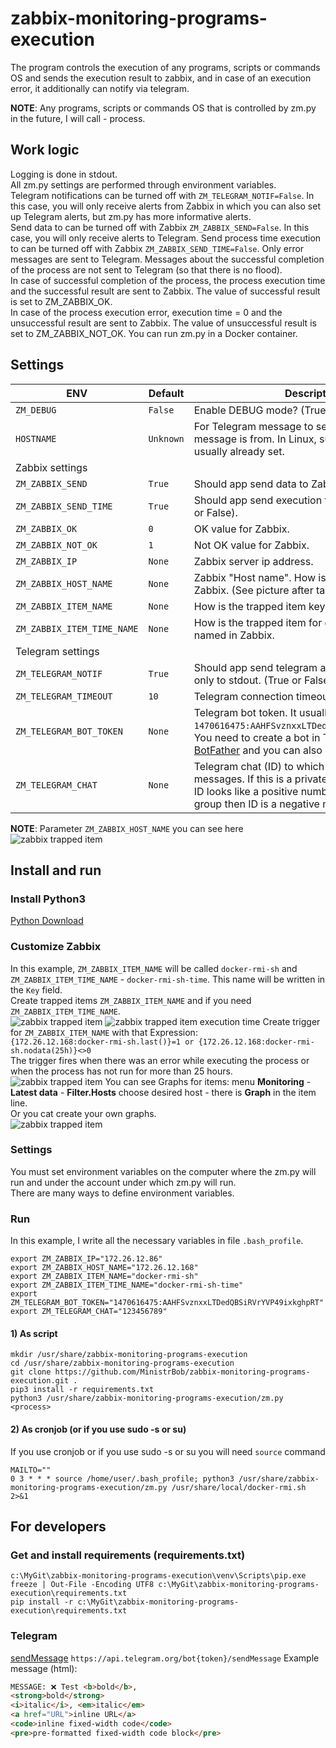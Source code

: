 # zabbix-monitoring-programs-execution
The program controls the execution of any programs, scripts or commands OS and sends the execution result to zabbix, and in case of an execution error, it additionally can notify via telegram.  

**NOTE**: Any programs, scripts or commands OS that is controlled by zm.py in the future, I will call - process.  

## Work logic
Logging is done in stdout.  
All zm.py settings are performed through environment variables.  
Telegram notifications can be turned off with `ZM_TELEGRAM_NOTIF=False`. In this case, you will only receive alerts from Zabbix in which you can also set up Telegram alerts, but zm.py has more informative alerts.  
Send data to can be turned off with Zabbix `ZM_ZABBIX_SEND=False`. In this case, you will only receive alerts to Telegram.
Send process time execution to can be turned off with Zabbix `ZM_ZABBIX_SEND_TIME=False`.
Only error messages are sent to Telegram. Messages about the successful completion of the process are not sent to Telegram (so that there is no flood).  
In case of successful completion of the process, the process execution time and the successful result are sent to Zabbix. The value of successful result is set to ZM_ZABBIX_OK.    
In case of the process execution error, execution time = 0 and the unsuccessful result are sent to Zabbix. The value of unsuccessful result is set to ZM_ZABBIX_NOT_OK.
You can run zm.py in a Docker container.

## Settings
| ENV | Default | Description                                                                                                                                                                                                             |
|----------|------|-------------------------------------------------------------------------------------------------------------------------------------------------------------------------------------------------------------------------|
| `ZM_DEBUG` | `False` | Enable DEBUG mode? (True or False).                                                                                                                                                                                     |
| `HOSTNAME` | `Unknown` | For Telegram message to see which host this message is from. In Linux, such a variable is usually already set.                                                                                                          |
| Zabbix settings |||
| `ZM_ZABBIX_SEND` | `True` | Should app send data to Zabbix? (True or False).                                                                                                                                                                        |
| `ZM_ZABBIX_SEND_TIME` | `True` | Should app send execution time to Zabbix? (True or False).                                                                                                                                                              |
| `ZM_ZABBIX_OK` | `0` | OK value for Zabbix.                                                                                                                                                                                                    |
| `ZM_ZABBIX_NOT_OK` | `1` | Not OK value for Zabbix.                                                                                                                                                                                                |
| `ZM_ZABBIX_IP` | `None` | Zabbix server ip address.                                                                                                                                                                                               |
| `ZM_ZABBIX_HOST_NAME` | `None` | Zabbix "Host name". How is the host named in Zabbix. (See picture after table).                                                                                                                                         |
| `ZM_ZABBIX_ITEM_NAME` | `None` | How is the trapped item key named in Zabbix.                                                                                                                                                                            |
| `ZM_ZABBIX_ITEM_TIME_NAME` | `None` | How is the trapped item for execution time key named in Zabbix.                                                                                                                                                         |
| Telegram settings |||
| `ZM_TELEGRAM_NOTIF` | `True` | Should app send telegram alerts? or log messages only to stdout. (True or False).                                                                                                                                       |
| `ZM_TELEGRAM_TIMEOUT` | `10` | Telegram connection timeout.                                                                                                                                                                                            |
| `ZM_TELEGRAM_BOT_TOKEN` | `None` | Telegram bot token. It usually looks like this `1470616475:AAHFSvznxxLTDedQBSiRVrYVP49ixkghpRT`. You need to create a bot in Telegram using [BotFather](https://t.me/BotFather) and you can also get a bot token there. |
| `ZM_TELEGRAM_CHAT` | `None` | Telegram chat (ID) to which the bot will send messages. If this is a private chat, then usually the ID looks like a positive number. If it is a channel or group then ID is a negative number.                          |

**NOTE**: Parameter `ZM_ZABBIX_HOST_NAME` you can see here  
![zabbix trapped item](https://github.com/MinistrBob/zabbix-monitoring-programs-execution/blob/main/static/zabbix-host-name.png?raw=true)

## Install and run
### Install Python3
[Python Download](https://www.python.org/downloads/)
### Customize Zabbix
In this example, `ZM_ZABBIX_ITEM_NAME` will be called `docker-rmi-sh` and `ZM_ZABBIX_ITEM_TIME_NAME` - `docker-rmi-sh-time`. This name will be written in the `Key` field.  
Create trapped items `ZM_ZABBIX_ITEM_NAME` and if you need `ZM_ZABBIX_ITEM_TIME_NAME`.  
![zabbix trapped item](https://github.com/MinistrBob/zabbix-monitoring-programs-execution/blob/main/static/zabbix-trapper-item.png?raw=true)
![zabbix trapped item execution time](https://github.com/MinistrBob/zabbix-monitoring-programs-execution/blob/main/static/zabbix-trapper-item-time.png?raw=true)
Create trigger for `ZM_ZABBIX_ITEM_NAME` with that Expression:  
`{172.26.12.168:docker-rmi-sh.last()}=1 or {172.26.12.168:docker-rmi-sh.nodata(25h)}<>0`  
The trigger fires when there was an error while executing the process or when the process has not run for more than 25 hours.  
![zabbix trapped item](https://github.com/MinistrBob/zabbix-monitoring-programs-execution/blob/main/static/zabbix-trigger.png?raw=true)
You can see Graphs for items: menu **Monitoring** - **Latest data** - **Filter.Hosts** choose desired host - there is **Graph** in the item line.  
Or you cat create your own graphs.  
![zabbix trapped item](https://github.com/MinistrBob/zabbix-monitoring-programs-execution/blob/main/static/latest-data.png?raw=true)
### Settings
You must set environment variables on the computer where the zm.py will run and under the account under which zm.py will run.   
There are many ways to define environment variables.  
### Run
In this example, I write all the necessary variables in file `.bash_profile`.  
```commandline
export ZM_ZABBIX_IP="172.26.12.86"
export ZM_ZABBIX_HOST_NAME="172.26.12.168"
export ZM_ZABBIX_ITEM_NAME="docker-rmi-sh"
export ZM_ZABBIX_ITEM_TIME_NAME="docker-rmi-sh-time"
export ZM_TELEGRAM_BOT_TOKEN="1470616475:AAHFSvznxxLTDedQBSiRVrYVP49ixkghpRT"
export ZM_TELEGRAM_CHAT="123456789"
```
#### 1) As script
```commandline
mkdir /usr/share/zabbix-monitoring-programs-execution
cd /usr/share/zabbix-monitoring-programs-execution
git clone https://github.com/MinistrBob/zabbix-monitoring-programs-execution.git .
pip3 install -r requirements.txt
python3 /usr/share/zabbix-monitoring-programs-execution/zm.py <process>
``` 
#### 2) As cronjob (or if you use sudo -s or su)
If you use cronjob or if you use sudo -s or su you will need `source` command
```commandline
MAILTO=""
0 3 * * * source /home/user/.bash_profile; python3 /usr/share/zabbix-monitoring-programs-execution/zm.py /usr/share/local/docker-rmi.sh 2>&1
```

## For developers
### Get and install requirements (requirements.txt)
`c:\MyGit\zabbix-monitoring-programs-execution\venv\Scripts\pip.exe freeze | Out-File -Encoding UTF8 c:\MyGit\zabbix-monitoring-programs-execution\requirements.txt`  
`pip install -r c:\MyGit\zabbix-monitoring-programs-execution\requirements.txt`  

### Telegram
[sendMessage](https://telegram-bot-sdk.readme.io/reference/sendmessage) `https://api.telegram.org/bot{token}/sendMessage`
Example message (html):
```html
MESSAGE: ❌ Test <b>bold</b>,
<strong>bold</strong>
<i>italic</i>, <em>italic</em>
<a href="URL">inline URL</a>
<code>inline fixed-width code</code>
<pre>pre-formatted fixed-width code block</pre>
```
